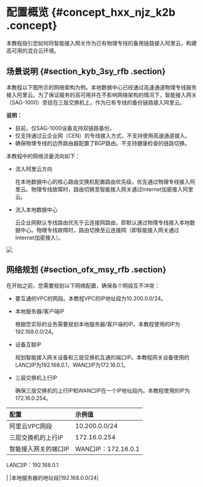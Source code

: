 # 配置概览 {#concept_hxx_njz_k2b .concept}

本教程指引您如何将智能接入网关作为已有物理专线的备用链路接入阿里云，构建高可用的混合云环境。

## 场景说明 {#section_kyb_3sy_rfb .section}

本教程以下图所示的网络架构为例。本地数据中心已经通过高速通道物理专线服务接入阿里云。为了保证服务的高可用并在不影响网络架构的情况下，智能接入网关（SAG-1000）旁挂在三层交换机上，作为已有专线的备份链路接入阿里云。

**说明：** 

-   目前，仅SAG-1000设备支持双链路备份。
-   仅支持通过云企业网（CEN）的专线接入方式，不支持使用高速通道接入。
-   确保物理专线的边界路由器配置了BGP路由。不支持健康检查的链路切换。

本教程中的网络流量流向如下：

-   流入阿里云方向

    在本地数据中心的核心路由交换机配置路由优先级，优先通过物理专线接入阿里云。物理专线故障时，路由切换至智能接入网关通过Internet加密接入阿里云。

-   流入本地数据中心

    云企业网默认专线路由优先于云连接网路由，即默认通过物理专线接入本地数据中心。物理专线故障时，路由切换至云连接网（即智能接入网关通过Internet加密接入）。


![](http://static-aliyun-doc.oss-cn-hangzhou.aliyuncs.com/assets/img/41687/154898798021633_zh-CN.png)

## 网络规划 {#section_ofx_msy_rfb .section}

在开始之前，您需要规划以下网络配置，确保各个网段互不冲突：

-   要互通的VPC的网段。本教程VPC的IP地址段为10.200.0.0/24。
-   本地服务器/客户端IP

    根据您实际的业务需要规划本地服务器/客户端的IP。本教程使用的IP为192.168.0.0/24。

-   设备互联IP

    规划智能接入网关设备和三层交换机互通的端口IP。本教程网关设备使用的LAN口IP为192.168.0.1，WAN口IP为172.16.0.1。

-   三层交换机上行IP

    确保三层交换机的上行IP和WAN口IP在一个IP地址段内。本教程使用的IP为172.16.0.254。


|配置|示例值|
|:-|:--|
|阿里云VPC网段|10.200.0.0/24|
|三层交换机的上行IP|172.16.0.254|
|智能接入网关的端口IP| WAN口IP：172.16.0.1

 LAN口IP：192.168.0.1

 |
|本地服务器的地址段|192.168.0.0/24|

